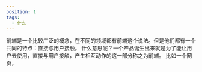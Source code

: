 ```yaml
---
position: 1
tags:
  - 什么
---
```


前端是一个比较广泛的概念，在不同的领域都有前端这个说法。但是他们都有一个共同的特点：直接与用户接触。
什么意思呢？一个产品诞生出来就是为了能让用户去使用，直接与用户接触，产生相互动作的这一部分称之为前端。
比如一个网页，